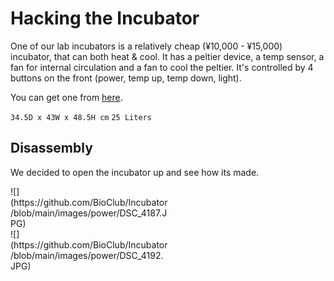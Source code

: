 # Hacking the Incubator

One of our lab incubators is a relatively cheap (¥10,000 - ¥15,000) incubator, that can both heat & cool. It has a peltier device, a temp sensor, a fan for internal circulation and a fan to cool the peltier.
It's controlled by 4 buttons on the front (power, temp up, temp down, light).

You can get one from [here](https://www.amazon.co.jp/-/en/VS-404-Versos-25L-Portable-Pack/dp/B00ADEHRL8/).

`34.5D x 43W x 48.5H cm`
`25 Liters`

## Disassembly

We decided to open the incubator up and see how its made.

<div style="width:50%">
![](https://github.com/BioClub/Incubator/blob/main/images/power/DSC_4187.JPG)
</div>
<div style="width:50%">
![](https://github.com/BioClub/Incubator/blob/main/images/power/DSC_4192.JPG)
</div>
